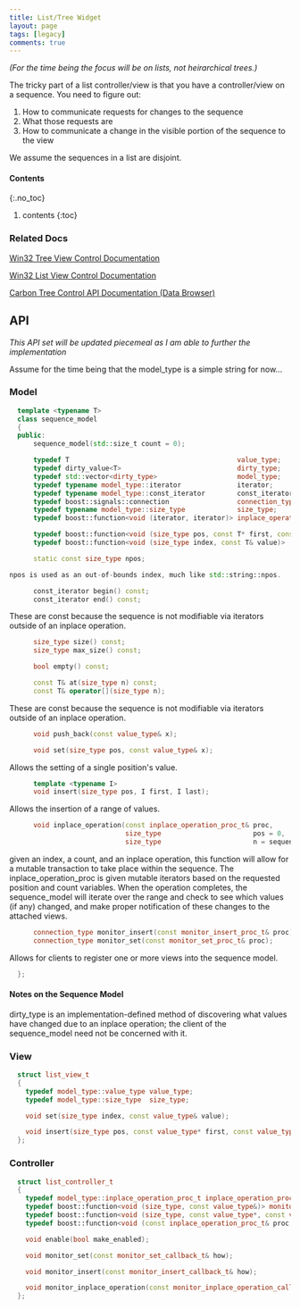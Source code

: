 ```yaml
---
title: List/Tree Widget
layout: page
tags: [legacy]
comments: true
---
```


_(For the time being the focus will be on lists, not heirarchical trees.)_

The tricky part of a list controller/view is that you have a controller/view on a sequence. You need to figure out:
1. How to communicate requests for changes to the sequence
2. What those requests are
3. How to communicate a change in the visible portion of the sequence to the view

We assume the sequences in a list are disjoint.

#### Contents
{:.no_toc}
1. contents
{:toc}

### Related Docs

[Win32 Tree View Control Documentation](https://msdn.microsoft.com/en-us/library/windows/desktop/bb759988(v=vs.85).aspx)

[Win32 List View Control Documentation](https://msdn.microsoft.com/en-us/library/windows/desktop/bb774737(v=vs.85).aspx)

[Carbon Tree Control API Documentation (Data Browser)](http://mirror.informatimago.com/next/developer.apple.com/documentation/Carbon/Conceptual/display_databrowser/index.html)

## API

_This API set will be updated piecemeal as I am able to further the implementation_

Assume for the time being that the model_type is a simple string for now...

### Model

```cpp
  template <typename T>
  class sequence_model
  {
  public:
      sequence_model(std::size_t count = 0);

      typedef T                                          value_type;
      typedef dirty_value<T>                             dirty_type;
      typedef std::vector<dirty_type>                    model_type;
      typedef typename model_type::iterator              iterator;
      typedef typename model_type::const_iterator        const_iterator;
      typedef boost::signals::connection                 connection_type;
      typedef typename model_type::size_type             size_type;
      typedef boost::function<void (iterator, iterator)> inplace_operation_proc_t;

      typedef boost::function<void (size_type pos, const T* first, const T* last)> monitor_insert_proc_t;
      typedef boost::function<void (size_type index, const T& value)>              monitor_set_proc_t;

      static const size_type npos;

npos is used as an out-of-bounds index, much like std::string::npos.

      const_iterator begin() const;
      const_iterator end() const;
```

These are const because the sequence is not modifiable via iterators outside of an inplace operation.

```cpp
      size_type size() const;
      size_type max_size() const;

      bool empty() const;

      const T& at(size_type n) const;
      const T& operator[](size_type n);
```

These are const because the sequence is not modifiable via iterators outside of an inplace operation.

```cpp
      void push_back(const value_type& x);

      void set(size_type pos, const value_type& x);
```

Allows the setting of a single position's value.

```cpp
      template <typename I>
      void insert(size_type pos, I first, I last);
```

Allows the insertion of a range of values.

```cpp
      void inplace_operation(const inplace_operation_proc_t& proc,
                             size_type                       pos = 0,
                             size_type                       n = sequence_model::npos);
```

given an index, a count, and an inplace operation, this function will allow for a mutable transaction to take place within the sequence. The inplace_operation_proc is given mutable iterators based on the requested position and count variables. When the operation completes, the sequence_model will iterate over the range and check to see which values (if any) changed, and make proper notification of these changes to the attached views.

```cpp
      connection_type monitor_insert(const monitor_insert_proc_t& proc);
      connection_type monitor_set(const monitor_set_proc_t& proc);
```

Allows for clients to register one or more views into the sequence model.

```cpp
  };
```

#### Notes on the Sequence Model

dirty_type is an implementation-defined method of discovering what values have changed due to an inplace operation; the client of the sequence_model need not be concerned with it.

### View

```cpp
  struct list_view_t
  {
    typedef model_type::value_type value_type;
    typedef model_type::size_type  size_type;

    void set(size_type index, const value_type& value);

    void insert(size_type pos, const value_type* first, const value_type* last);
  };
```

### Controller

```cpp
  struct list_controller_t
  {
    typedef model_type::inplace_operation_proc_t inplace_operation_proc_t;
    typedef boost::function<void (size_type, const value_type&)> monitor_set_callback_t;
    typedef boost::function<void (size_type, const value_type*, const value_type*)> monitor_insert_callback_t;
    typedef boost::function<void (const inplace_operation_proc_t& proc, size_type, size_type)> monitor_inplace_operation_callback_t;

    void enable(bool make_enabled);

    void monitor_set(const monitor_set_callback_t& how);

    void monitor_insert(const monitor_insert_callback_t& how);

    void monitor_inplace_operation(const monitor_inplace_operation_callback_t& how);
  };
```
